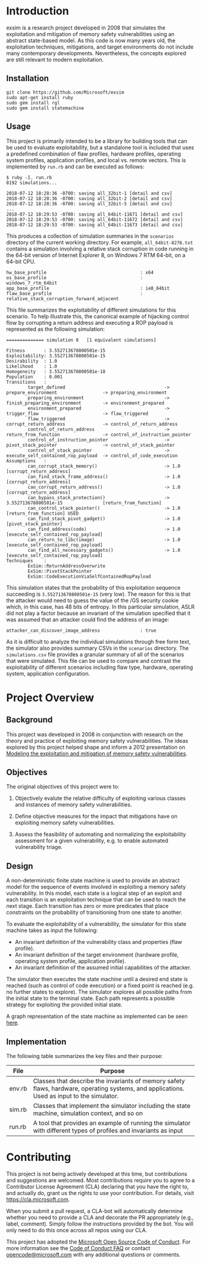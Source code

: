 
# Introduction

exsim is a research project developed in 2008 that simulates the exploitation and mitigation of memory safety vulnerabilities using an abstract state-based model. As this code is now many years old, the exploitation techniques, mitigations, and target environments do not include many contemporary developments. Nevertheless, the concepts explored are still relevant to modern exploitation.

## Installation

```
git clone https://github.com/Microsoft/exsim
sudo apt-get install ruby
sudo gem install rgl
sudo gem install statemachine
```

## Usage

This project is primarily intended to be a library for building tools that can be used to evaluate exploitability, but a standalone tool is included that uses a predefined combination of flaw profiles, hardware profiles, operating system profiles, application profiles, and local vs. remote vectors. This is implemented by `run.rb` and can be executed as follows:

```
$ ruby -I. run.rb
8192 simulations...

2018-07-12 18:28:36 -0700: saving all_32bit-1 [detail and csv]
2018-07-12 18:28:36 -0700: saving all_32bit-2 [detail and csv]
2018-07-12 18:28:36 -0700: saving all_32bit-5 [detail and csv]
...
2018-07-12 18:29:53 -0700: saving all_64bit-11671 [detail and csv]
2018-07-12 18:29:53 -0700: saving all_64bit-11672 [detail and csv]
2018-07-12 18:29:53 -0700: saving all_64bit-11673 [detail and csv]
```

This produces a collection of simulation summaries in the `scenarios` directory of the current working directory. For example, `all_64bit-8276.txt` contains a simulation involving a relative stack corruption in code running in the 64-bit version of Internet Explorer 8, on Windows 7 RTM 64-bit, on a 64-bit CPU.

```
hw_base_profile                                   : x64
os_base_profile                                   : windows_7_rtm_64bit
app_base_profile                                  : ie8_64bit
flaw_base_profile                                 : relative_stack_corruption_forward_adjacent
```

This file summarizes the exploitability of different simulations for this scenario. To help illustrate this, the canonical example of hijacking control flow by corrupting a return address and executing a ROP payload is represented as the following simulation:

```
============== simulation 8   [1 equivalent simulations]

Fitness       : 3.552713678800501e-15
Exploitability: 3.552713678800501e-15
Desirability  : 1.0
Likelihood    : 1.0
Homogeneity   : 3.552713678800501e-18
Population    : 0.001
Transitions   :
        target_defined                                     -> prepare_environment                 -> preparing_environment
        preparing_environment                              -> finish_preparing_environment        -> environment_prepared
        environment_prepared                               -> trigger_flaw                        -> flaw_triggered
        flaw_triggered                                     -> corrupt_return_address              -> control_of_return_address
        control_of_return_address                          -> return_from_function                -> control_of_instruction_pointer
        control_of_instruction_pointer                     -> pivot_stack_pointer                 -> control_of_stack_pointer
        control_of_stack_pointer                           -> execute_self_contained_rop_payload  -> control_of_code_execution
Assumptions   :
        can_corrupt_stack_memory()                         -> 1.0                                 [corrupt_return_address]
        can_find_stack_frame_address()                     -> 1.0                                 [corrupt_return_address]
        can_corrupt_return_address()                       -> 1.0                                 [corrupt_return_address]
        can_bypass_stack_protection()                      -> 3.552713678800501e-15               [return_from_function]
        can_control_stack_pointer()                        -> 1.0                                 [return_from_function] USED
        can_find_stack_pivot_gadget()                      -> 1.0                                 [pivot_stack_pointer]
        can_find_address(code)                             -> 1.0                                 [execute_self_contained_rop_payload]
        can_return_to_libc(image)                          -> 1.0                                 [execute_self_contained_rop_payload]
        can_find_all_necessary_gadgets()                   -> 1.0                                 [execute_self_contained_rop_payload]
Techniques    :
        ExSim::ReturnAddressOverwrite
        ExSim::PivotStackPointer
        ExSim::CodeExecutionViaSelfContainedRopPayload
```

This simulation states that the probability of this exploitation sequence succeeding is `3.552713678800501e-15` (very low). The reason for this is that the attacker would need to guess the value of the /GS security cookie which, in this case, has 48 bits of entropy. In this particular simulation, ASLR did not play a factor because an invariant of the simulation specified that it was assumed that an attacker could find the address of an image:

```
attacker_can_discover_image_address               : true
```

As it is difficult to analyze the individual simulations through free form text, the simulator also provides summary CSVs in the `scenarios` directory. The `simulations.csv` file provides a granular summary of all of the scenarios that were simulated. This file can be used to compare and contrast the exploitability of different scenarios including flaw type, hardware, operating system, application configuration.

# Project Overview

## Background

This project was developed in 2008 in conjunction with research on the theory and practice of exploiting memory safety vulnerabilities. The ideas explored by this project helped shape and inform a 2012 presentation on [Modeling the exploitation and mitigation of memory safety vulnerabilities](https://github.com/Microsoft/MSRC-Security-Research/blob/master/presentations/2012_10_Breakpoint/BreakPoint2012_Miller_Modeling_the_exploitation_and_mitigation_of_memory_safety_vulnerabilities.pdf).

## Objectives

The original objectives of this project were to:

1. Objectively evalute the relative difficulty of exploiting various classes and instances of memory safety vulnerabilities.

2. Define objective measures for the impact that mitigations have on exploiting memory safety vulnerabilities.

3. Assess the feasibility of automating and normalizing the exploitability assessment for a given vulnerability, e.g. to enable automated vulnerability triage.

## Design

A non-deterministic finite state machine is used to provide an abstract model for the sequence of events involved in exploiting a memory safety vulnerability. In this model, each state is a logical step of an exploit and each transition is an exploitation technique that can be used to reach the next stage. Each transition has zero or more predicates that place constraints on the probability of transitioning from one state to another. 

To evaluate the exploitability of a vulnerability, the simulator for this state machine takes as input the following:

* An invariant definition of the vulnerability class and properties (flaw profile).
* An invariant definition of the target environment (hardware profile, operating system profile, application profile).
* An invariant definition of the assumed initial capabilities of the attacker.

The simulator then executes the state machine until a desired end state is reached (such as control of code execution) or a fixed point is reached (e.g. no further states to explore). The simulator explores all possible paths from the initial state to the terminal state. Each path represents a possible strategy for exploiting the provided initial state.

A graph representation of the state machine as implemented can be seen [here](https://github.com/Microsoft/exsim/blob/master/doc/sm.png).

## Implementation

The following table summarizes the key files and their purpose:

|File|Purpose|
|----------|-----------------|
|env.rb|Classes that describe the invariants of memory safety flaws, hardware, operating systems, and applications. Used as input to the simulator.|
|sim.rb|Classes that implement the simulator including the state machine, simulation context, and so on|
|run.rb|A tool that provides an example of running the simulator with different types of profiles and invariants as input|

# Contributing

This project is not being actively developed at this time, but contributions
and suggestions are welcomed. Most contributions require you to agree to a
Contributor License Agreement (CLA) declaring that you have the right to, and
actually do, grant us the rights to use your contribution. For details, visit
https://cla.microsoft.com.

When you submit a pull request, a CLA-bot will automatically determine whether you need to provide
a CLA and decorate the PR appropriately (e.g., label, comment). Simply follow the instructions
provided by the bot. You will only need to do this once across all repos using our CLA.

This project has adopted the [Microsoft Open Source Code of Conduct](https://opensource.microsoft.com/codeofconduct/).
For more information see the [Code of Conduct FAQ](https://opensource.microsoft.com/codeofconduct/faq/) or
contact [opencode@microsoft.com](mailto:opencode@microsoft.com) with any additional questions or comments.
